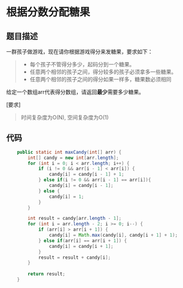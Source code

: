 根据分数分配糖果
===
题目描述
---
一群孩子做游戏，现在请你根据游戏得分来发糖果，要求如下：

>* 每个孩子不管得分多少，起码分到一个糖果。
>* 任意两个相邻的孩子之间，得分较多的孩子必须拿多一些糖果。
>* 任意两个相邻的孩子之间的得分如果一样多，糖果数必须相同

给定一个数组arr代表得分数组，请返回**最少**需要多少糖果。

[要求]
>时间复杂度为O(N), 空间复杂度为O(1)

代码
---

```java
	public static int maxCandy(int[] arr) {
		int[] candy = new int[arr.length];
		for (int i = 0; i < arr.length; i++) {
			if (i != 0 && arr[i - 1] < arr[i]) {
				candy[i] = candy[i - 1] + 1;
			} else if(i != 0 && arr[i - 1] == arr[i]){
				candy[i] = candy[i - 1];
			} else {
				candy[i] = 1;
			}
		}

		int result = candy[arr.length - 1];
		for (int i = arr.length - 2; i >= 0; i--) {
			if (arr[i] > arr[i + 1]) {
				candy[i] = Math.max(candy[i], candy[i + 1] + 1);
			} else if(arr[i] == arr[i + 1]) {
				candy[i] = candy[i + 1];
			}
			result = result + candy[i];
		}
        
        return result;
	}
```
